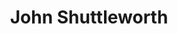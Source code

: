 ---
title: "John Shuttleworth"
summary: "The creation/alter ego of musician/actor Graham Fellows, John Shuttleworth 'is' a middle-aged \"versatile singer-songwriter\" from Sheffield, South Yorkshire. Achieving a UK hit single early in his career as , Fellows followed the misguided advice of his record label to keep a cult profile and did not see any further hits. In 1985, having signed a songwriting deal with Chappell Music, he was played some of their bad demo tapes and was inspired to create John Shuttleworth, a man with a hum-drum life and little aptitude for pop music who nonetheless writes song after song on his Yamaha keyboard with \"built-in auto-accompaniment\". Shuttleworth was initially confined to home-produced tapes that were only circulated among Fellows' friends but he gradually became more mainstream, with appearances on Radio 4 , Radio 1 and on Jonathan Ross's 'Saturday Zoo' on Channel 4, eventually progressing to his own TV shows and films . Most incongruously, perhaps, Shuttleworth played to 25,000 bemused fans when he supported them at London's Mile End Stadium in 1996. Fellows has also written books as John and regularly tours in character. The humour of John Shuttleworth is gentle and observational, bearing comparison to the work of Alan Bennett, being similarly rooted in a Northern English perspective. Although John is clearly never going to be a star, we are not invited to mock him, more to identify with him and his hopes and dreams. His songs, though unlikely to top the charts when covered by Clannad or Paul Young, as John perennially hopes, are nonetheless whimsical and clever beyond his understanding."
image: "john-shuttleworth.jpg"
apple_music_artist_url: "https://music.apple.com/gb/artist/john-shuttleworth/49253680"
wikipedia_url: "none"
---